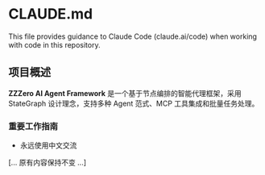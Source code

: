 # CLAUDE.md

This file provides guidance to Claude Code (claude.ai/code) when working with code in this repository.

## 项目概述

**ZZZero AI Agent Framework** 是一个基于节点编排的智能代理框架，采用 StateGraph 设计理念，支持多种 Agent 范式、MCP 工具集成和批量任务处理。

### 重要工作指南

- 永远使用中文交流

[... 原有内容保持不变 ...]